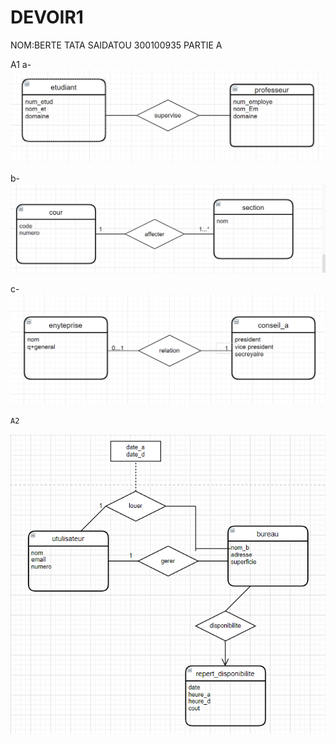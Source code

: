 # DEVOIR1
NOM:BERTE TATA SAIDATOU
300100935 
  PARTIE A


  A1
  a-
![ER Diagrams](images/a1.png)

  b-
![ER Diagrams](images/a2.png)

   c-
![ER Diagrams](images/a3.png)

    A2

![ER Diagrams](images/a5.png)